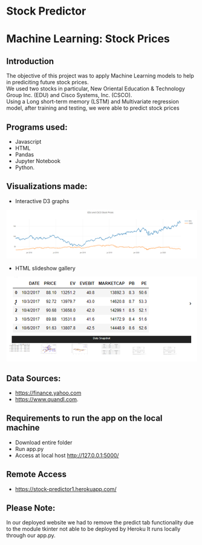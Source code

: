 # Stock Predictor

# Machine Learning: Stock Prices

## Introduction

The objective of this project was to apply Machine Learning models to help in prediciting future stock prices.\
We used two stocks in particular, New Oriental Education & Technology Group Inc. (EDU) and Cisco Systems, Inc. (CSCO).\
Using a Long short-term memory (LSTM) and Multivariate regression model, after training and testing, we were able to predict stock prices


## Programs used:
* Javascript
* HTML
* Pandas
* Jupyter Notebook
* Python.

## Visualizations made:
* Interactive D3 graphs

![](static/images/pic1.png)

* HTML slideshow gallery

![](static/images/pic2.png)




## Data Sources:
* https://finance.yahoo.com 
* https://www.quandl.com.


## Requirements to run the app on the local machine

* Download entire folder
* Run app.py
* Access at local host http://127.0.0.1:5000/


## Remote Access
* https://stock-predictor1.herokuapp.com/


## Please Note: 
In our deployed website we had to remove the predict tab functionality due to the module tkinter not able to be deployed by Heroku
It runs locally through our app.py.